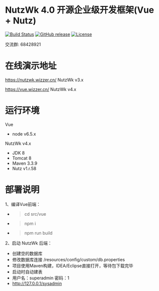 NutzWk 4.0 开源企业级开发框架(Vue + Nutz)
======

[![Build Status](https://travis-ci.org/Wizzercn/NutzWk.png?branch=bootstrap)](https://travis-ci.org/Wizzercn/NutzWk)
[![GitHub release](https://img.shields.io/github/release/Wizzercn/NutzWk.svg)](https://github.com/Wizzercn/NutzWk/releases)
[![License](https://img.shields.io/badge/license-Apache%202-4EB1BA.svg)](https://www.apache.org/licenses/LICENSE-2.0.html)


交流群: 68428921

在线演示地址
======
https://nutzwk.wizzer.cn/                 NutzWk v3.x

https://vue.wizzer.cn/                 NutzWk v4.x

运行环境
======
Vue

*   node v6.5.x

NutzWk v4.x

*   JDK 8
*   Tomcat 8
*   Maven 3.3.9
*   Nutz v1.r.58

部署说明
======
1、编译Vue前端：
*   >cd src/vue
*   >npm i
*   >npm run build

2、启动 NutzWk 后端：
*   创建空的数据库
*   修改数据库连接 /resources/config/custom/db.properties
*   项目使用Maven构建，IDEA/Eclipse直接打开，等待包下载完毕
*   启动时自动建表
*   用户名：superadmin  密码：1
*   http://127.0.0.1/sysadmin
